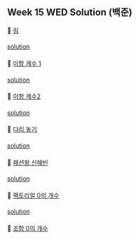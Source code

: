 ## Week 15 WED Solution (백준)

👀 [링](https://www.acmicpc.net/problem/3036)

#### 

[solution](https://github.com/BBBOMi/Algorithms-New/blob/master/week49/wed/BOJ3036.kt)

####

👀 [이항 계수 1](https://www.acmicpc.net/problem/11050)

#### 

[solution](https://github.com/BBBOMi/Algorithms-New/blob/master/week49/wed/BOJ11050.java)

####

👀 [이항 계수2](https://www.acmicpc.net/problem/11051)

#### 

[solution](https://github.com/BBBOMi/Algorithms-New/blob/master/week49/wed/BOJ11051.java)

####

👀 [다리 놓기](https://www.acmicpc.net/problem/1010)
#### 

[solution](https://github.com/BBBOMi/Algorithms-New/blob/master/week49/wed/BOJ1010.java)

#### 

👀 [패션왕 신해빈](https://www.acmicpc.net/problem/9375)
#### 

[solution](https://github.com/BBBOMi/Algorithms-New/blob/master/week49/wed/BOJ9375.java)

#### 

👀 [팩토리얼 0의 개수](https://www.acmicpc.net/problem/1676)
#### 

[solution](https://github.com/BBBOMi/Algorithms-New/blob/master/week49/wed/BOJ1676.java)

#### 

👀 [조합 0의 개수](https://www.acmicpc.net/problem/2004)
#### 
